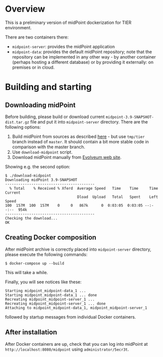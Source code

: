 # Overview

This is a preliminary version of midPoint dockerization for TIER environment.

There are two containers there:

- `midpoint-server`: provides the midPoint application
- `midpoint-data`: provides the default midPoint repository; note that the repository can be implemented in any other way - by another container (perhaps hosting a different database) or by providing it externally: on premises or in cloud.

# Building and starting
## Downloading midPoint

Before building, please build or download current `midpoint-3.9-SNAPSHOT-dist.tar.gz` file and put it into `midpoint-server` directory. There are the following options:
1. Build midPoint from sources as described [here](https://wiki.evolveum.com/display/midPoint/Building+MidPoint+From+Source+Code) - but use `tmp/tier` branch instead of `master`. It should contain a bit more stable code in comparison with the master branch.
2. Use `download-midpoint` script.
3. Download midPoint manually from [Evolveum web site](https://evolveum.com/downloads/midpoint-tier/midpoint-3.9-SNAPSHOT-dist.tar.gz).

Showing e.g. the second option:

```
$ ./download-midpoint
Downloading midPoint 3.9-SNAPSHOT
-----------------------------------------
  % Total    % Received % Xferd  Average Speed   Time    Time     Time  Current
                                 Dload  Upload   Total   Spent    Left  Speed
100  157M  100  157M    0     0   867k      0  0:03:05  0:03:05 --:--:--  954k
-----------------------------------------
Checking the download...
OK
```

## Creating Docker composition

After midPoint archive is correctly placed into `midpoint-server` directory, please execute the following commands:

```
$ docker-compose up --build
```

This will take a while. 

Finally, you will see notices like these:

```
Starting midpoint_midpoint-data_1 ... 
Starting midpoint_midpoint-data_1 ... done
Recreating midpoint_midpoint-server_1 ... 
Recreating midpoint_midpoint-server_1 ... done
Attaching to midpoint_midpoint-data_1, midpoint_midpoint-server_1
```

followed by startup messages from individual Docker containers.

## After installation

After Docker containers are up, check that you can log into midPoint at `http://localhost:8080/midpoint` using `administrator/5ecr3t`.

